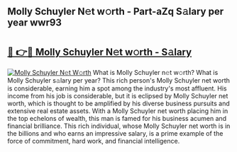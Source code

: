 ## Molly Schuyler N𝚎t w𝚘rth - Part-aZq S𝚊lary per year wwr93

# <h2><a href="http://gc4ocp.nevu.top/?p=Molly+Schuyler">🔗 👉🔴 Molly Schuyler N𝚎t w𝚘rth - S𝚊lary</a></h2>

[![Molly Schuyler N𝚎t W𝚘rth](https://i.imgur.com/Oavwk0R.jpeg)](http://gc4ocp.nevu.top/?p=Molly+Schuyler)
What is Molly Schuyler n𝚎t w𝚘rth? What is Molly Schuyler s𝚊lary per year?
This rich person's Molly Schuyler net worth is considerable, earning him a spot among the industry's most affluent. His income from his job is considerable, but it is eclipsed by Molly Schuyler net worth, which is thought to be amplified by his diverse business pursuits and extensive real estate assets. With a Molly Schuyler net worth placing him in the top echelons of wealth, this man is famed for his business acumen and financial brilliance. This rich individual, whose Molly Schuyler net worth is in the billions and who earns an impressive salary, is a prime example of the force of commitment, hard work, and financial intelligence.
